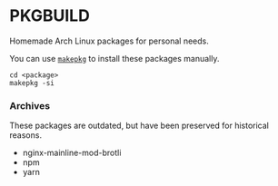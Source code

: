 PKGBUILD
========
Homemade Arch Linux packages for personal needs.

You can use [`makepkg`](https://www.archlinux.org/pacman/makepkg.8.html) to
install these packages manually.

```
cd <package>
makepkg -si
```

### Archives
These packages are outdated, but have been preserved for historical reasons.

- nginx-mainline-mod-brotli
- npm
- yarn
